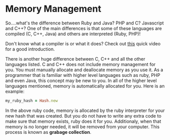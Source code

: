 # Memory Management

So....what's the difference between Ruby and Java? PHP and C? Javascript and C++? One of the main differences is that some of these languages are compiled (C, C++, Java) and others are interpreted (Ruby, PHP)!

Don't know what a compiler is or what it does? Check out [this](https://www.youtube.com/watch?v=CSZLNYF4Klo&list=PLhQjrBD2T380dhmG9KMjsOQogweyjEeVQ&index=13) quick video for a good introduction.

There is another huge difference between C, C++ and all the other languages listed.  C and C++ does not include memory management for you.  You must manually allocate and deallocate memory as you use it.  As a programmer that is familiar with higher level languages such as ruby, PHP and even Java, this concept may be new to you.  In all of the higher level languages mentioned, memory is automatically allocated for you.  Here is an example:

```ruby
my_ruby_hash = Hash.new
```
In the above ruby code, memory is allocated by the ruby interpreter for your new hash that was created.  But you do not have to write any extra code to make sure that memory exists, ruby does it for you.  Additionaly, when that memory is no longer needed, it will be removed from your computer.  This process is known as __grabage collection__.
